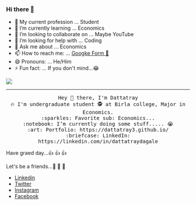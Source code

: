 ### Hi there 👋



- 🔭 My current profession ... Student
- 🌱 I’m currently learning ... Economics
- 👯 I’m looking to collaborate on ... Maybe YouTube
- 🤔 I’m looking for help with ... Coding
- 💬 Ask me about ...   Economics
- 📫 How to reach me: ... [Googke Form 📑 ](https://surveyheart.com/form/5e7d9e334bcc5e6e06a95a2b#welcome)
- 😄 Pronouns: ... He/Him
- ⚡ Fun fact: ... If you don't mind...😂

<img src="https://github.com/dattatray3/DattatrayDagale/blob/main/Banner.png"/>
 <hr></hr>
<p align="center">
  <samp>
    Hey 👋 there, I'm Dattatray <br>
    🔥 I'm undergraduate student 🕵️‍ at Birla college, Major in Economics. <br>
    :sparkles: Favorite sub: Economics... <br>
    :notebook: I’m currently doing some stuff..... 😭  <br>
    :art: Portfolio: https://dattatray3.github.io/ <br>
    :briefcase: LinkedIn: https://linkedin.com/in/dattatraydagale <br>
  </samp>
</p>

Have graed day...👍 👍 👍 

Let's be a friends...👏 👏 👏 
<footer>
							<ul class="icons">
								<li><a href="https://www.linkedin.com/in/dattatray-dagale-962135181" class="icon brands fa-linkedin">Linkedin</a></li>
								<li><a href="https://mobile.twitter.com/DattatrayDagale" class="icon brands fa-twitter">Twitter</a></li>
								<li><a href="https://www.instagram.com/dattatray_dagale/" class="icon brands fa-instagram">Instagram</a></li>
								<li><a href="https://www.facebook.com/DagaleDattatray/" class="icon brands fa-facebook-f">Facebook</a></li>
							</ul>
						</footer>
            
            
 
					
				
				

